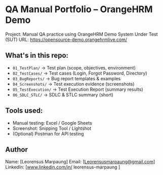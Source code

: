 # QA Manual Portfolio – OrangeHRM Demo

Project: Manual QA practice using OrangeHRM Demo
System Under Test (SUT) URL: https://opensource-demo.orangehrmlive.com/

## What's in this repo:
- `01_TestPlan/` → Test plan (scope, objectives, environment)
- `02_TestCases/` → Test cases (Login, Forgot Password, Directory)
- `03_BugReports/` → Bug report templates & examples
- `04_Screenshots/` → Test execution evidence (screenshots)
- `05_TestExecution/` → Test Execution Report (summary results)
- `06_SDLC_STLC/` → SDLC & STLC summary (short)

## Tools used:
- Manual testing: Excel / Google Sheets
- Screenshot: Snipping Tool / Lightshot
- (Optional) Postman for API testing

## Author
Name: [Leorensus Marpaung]
Email: [Leorensusmarpaung@gmail.com]
LinkedIn: [www.linkedin.com/in/
leorensus-marpaung
]
